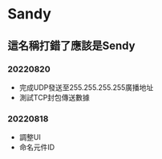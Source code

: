 # Sandy
## 這名稱打錯了應該是Sendy

### 20220820
* 完成UDP發送至255.255.255.255廣播地址
* 測試TCP封包傳送數據

### 20220818
* 調整UI
* 命名元件ID
